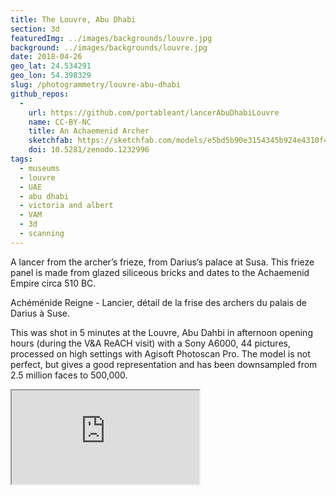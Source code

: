 ```yaml
---
title: The Louvre, Abu Dhabi
section: 3d
featuredImg: ../images/backgrounds/louvre.jpg
background: ../images/backgrounds/louvre.jpg
date: 2018-04-26
geo_lat: 24.534291
geo_lon: 54.398329
slug: /photogrammetry/louvre-abu-dhabi
github_repos:
  -
    url: https://github.com/portableant/lancerAbuDhabiLouvre
    name: CC-BY-NC
    title: An Achaemenid Archer
    sketchfab: https://sketchfab.com/models/e5bd5b90e3154345b924e4310f49c266
    doi: 10.5281/zenodo.1232996
tags:
  - museums
  - louvre
  - UAE
  - abu dhabi
  - victoria and albert
  - VAM
  - 3d
  - scanning
---
```


A lancer from the archer’s frieze, from Darius’s palace at Susa. This frieze panel is made from glazed siliceous bricks 
and dates to the Achaemenid Empire circa 510 BC.

Achéménide Reigne - Lancier, détail de la frise des archers du palais de Darius à Suse.

This was shot in 5 minutes at the Louvre, Abu Dahbi in afternoon opening hours (during the V&A ReACH visit) with a Sony A6000, 44 pictures, processed on 
high settings with Agisoft Photoscan Pro. The model is not perfect, but gives a good representation and has been 
downsampled from 2.5 million faces to 500,000.

<div class="ratio  ratio-1x1 mb-3">
    <iframe title="A 3D model"  src="https://sketchfab.com/models/e5bd5b90e3154345b924e4310f49c266/embed"  allow="autoplay; fullscreen; vr" mozallowfullscreen="true" webkitallowfullscreen="true"></iframe>
</div>
